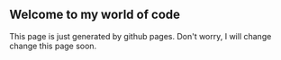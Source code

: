 ## Welcome to my world of code
This page is just generated by github pages. Don't worry, I will change change this page soon.



